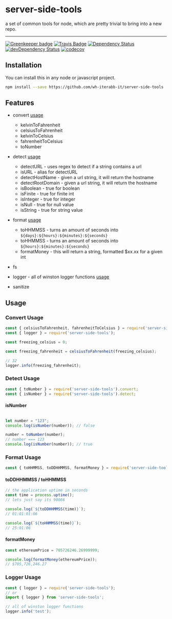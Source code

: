 # server-side-tools

a set of common tools for node, which are pretty trivial to bring into a new repo.

---

[![Greenkeeper badge](https://badges.greenkeeper.io/wh-iterabb-it/server-side-tools.svg)](https://greenkeeper.io/)
[![Travis Badge](https://travis-ci.org/wh-iterabb-it/server-side-tools.svg?branch=master)](https://travis-ci.org/wh-iterabb-it/server-side-tools)
[![Dependency Status](https://img.shields.io/david/wh-iterabb-it/server-side-tools.svg?style=flat)](https://david-dm.org/wh-iterabb-it/server-side-tools#info=Dependencies)
[![devDependency Status](https://img.shields.io/david/dev/wh-iterabb-it/server-side-tools.svg?style=flat)](https://david-dm.org/BeauBouchard/server-side-tools#info=devDependencies)
[![codecov](https://codecov.io/gh/wh-iterabb-it/server-side-tools/branch/master/graph/badge.svg)](https://codecov.io/gh/wh-iterabb-it/server-side-tools)


## Installation

You can install this in any node or javascript project.
```bash
npm install --save https://github.com/wh-iterabb-it/server-side-tools
```

## Features

* convert [usage](#convert-usage)
  * kelvinToFahrenheit
  * celsiusToFahrenheit
  * kelvinToCelsius
  * fahrenheitToCelsius
  * toNumber
* detect [usage](#detect-usage)
  * detectURL - uses regex to detect if a string contains a url
  * isURL - alias for detectURL
  * detectHostName - given a url string, it will return the hostname 
  * detectRootDomain - given a url string, it will return the hostname 
  * isBoolean - true for boolean
  * isFinite - true for finite int
  * isInteger - true for integer
  * isNull - true for null value
  * isString - true for string value
* format [usage](#format-usage)
  * toHHMMSS - turns an amount of seconds into `${days}:${hours}:${minutes}:${seconds}`
  * toHHMMSS - turns an amount of seconds into `${hours}:${minutes}:${seconds}`
  * formatMoney - this will return a string, formatted $xx.xx for a given int
* fs

* logger - all of winston logger functions [usage](#logger-usage)

* sanitize


## Usage

### Convert Usage

```javascript
const { celsiusToFahrenheit, fahrenheitToCelsius } = require('server-side-tools').convert;
const { logger } = require('server-side-tools');

const freezing_celsius = 0;

const freezing_fahrenheit = celsiusToFahrenheit(freezing_celsius);

// 32
logger.info(freezing_fahrenheit);
```


### Detect Usage
```javascript
const { toNumber } = require('server-side-tools').convert;
const { isNumber } = require('server-side-tools').detect;
```

#### isNumber
```javascript

let number = "123";
console.log(isNumber(number)); // false

number = toNumber(number);
// number === 123
console.log(isNumber(number)); // true
```
### Format Usage
```javascript
const { toHHMMSS, toDDHHMMSS, formatMoney } = require('server-side-tools').format;
```

#### toDDHHMMSS / toHHMMSS
```javascript
// the application uptime in seconds
const time = process.uptime();
// lets just say its 90066

console.log(`${toDDHHMMSS(time)}`);
// 01:01:01:06

console.log(`${toHHMMSS(time)}`);
// 25:01:06
```

#### formatMoney
```javascript
const ethereumPrice = 705726246.26999999;

console.log(formatMoney(ethereumPrice));
// $705,726,246.27
```

### Logger Usage

```javascript
const { logger } = require('server-side-tools');
// or
import { logger } from 'server-side-tools';

// all of winston logger functions
logger.info('test');
```


